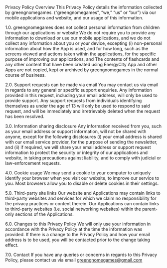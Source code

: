 Privacy Policy
Overview
This Privacy Policy details the information collected by greengnomegames. (“greengnomegames”, “we,” “us” or “our”) via our mobile applications and website, and our usage of this information.

1.0. greengnomegames does not collect personal information from children through our applications or website
We do not require you to provide any information to download or use our mobile applications, and we do not collect any information about you or your device, excepting (i) non-personal information about how the App is used, and for how long, such as the screens viewed and actions taken within the applications, for the specific purpose of improving our applications, and The contents of flashcards and any other content that have been created using EnergyCity App and other Apps are not copied, kept or archived by greengnomegames in the normal course of business.

2.0. Support requests can be made via email
You may contact us via email in regards to any general or specific support enquiries. Any information provided in this request, including your email address, will only be used to provide support. Any support requests from individuals identifying themselves as under the age of 13 will only be used to respond to said request, and will be immediately and irretrievably deleted when the request has been resolved.

3.0. Information sharing disclosure
Any information received from you, such as your email address or support information, will not be shared with anyone, except for the following disclosures (i) your email address is shared with our email service provider, for the purpose of sending the newsletter, and (ii) if required, we will share your email address or support request information to protect the security or integrity of our applications and website, in taking precautions against liability, and to comply with judicial or law-enforcement requests.

4.0. Cookie usage
We may send a cookie to your computer to uniquely identify your browser when you visit our website, to improve our service to you. Most browsers allow you to disable or delete cookies in their settings.

5.0. Third-party site links
Our website and Applications may contain links to third-party websites and services for which we claim no responsibility for the privacy practices or content therein. Our Applications can contain links to third-party websites (i.e. social networking websites) within the parent-only sections of the Applications.

6.0. Changes to this Privacy Policy
We will only use your information in accordance with the Privacy Policy at the time the information was provided. If there is a change to the Privacy Policy and how your email address is to be used, you will be contacted prior to the change taking effect.

7.0. Contact
If you have any queries or concerns in regards to this Privacy Policy, please contact us via email greengnomegames@gmail.com
